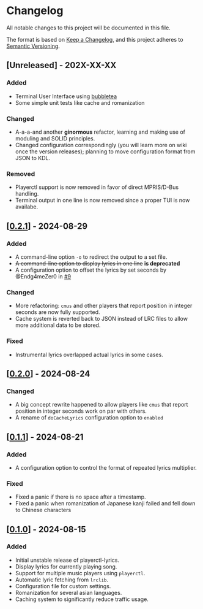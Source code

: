 # Changelog

All notable changes to this project will be documented in this file.

The format is based on [Keep a Changelog](https://keepachangelog.com/en/1.0.0/), and this project adheres to [Semantic Versioning](https://semver.org/spec/v2.0.0.html).

## [Unreleased] - 202X-XX-XX
### Added
- Terminal User Interface using [bubbletea](https://github.com/charmbracelet/bubbletea)
- Some simple unit tests like cache and romanization
### Changed
- A-a-a-and another **ginormous** refactor, learning and making use of moduling and SOLID principles.
- Changed configuration correspondingly (you will learn more on wiki once the version releases); planning to move configuration format from JSON to KDL.
### Removed
- Playerctl support is now removed in favor of direct MPRIS/D-Bus handling.
- Terminal output in one line is now removed since a proper TUI is now availabe.

## [[0.2.1](https://github.com/Endg4meZer0/playerctl-lyrics/releases/tag/v0.2.1)] - 2024-08-29
### Added
- A command-line option `-o` to redirect the output to a set file.
- ~~A command-line option to display lyrics in one line~~ **is deprecated**
- A configuration option to offset the lyrics by set seconds by @Endg4meZer0 in [#9](https://github.com/Endg4meZer0/playerctl-lyrics/pull/9)
### Changed
- More refactoring: `cmus` and other players that report position in integer seconds are now fully supported.
- Cache system is reverted back to JSON instead of LRC files to allow more additional data to be stored.
### Fixed
- Instrumental lyrics overlapped actual lyrics in some cases.

## [[0.2.0](https://github.com/Endg4meZer0/playerctl-lyrics/releases/tag/v0.2.0)] - 2024-08-24
### Changed
- A big concept rewrite happened to allow players like `cmus` that report position in integer seconds work on par with others.
- A rename of `doCacheLyrics` configuration option to `enabled`

## [[0.1.1](https://github.com/Endg4meZer0/playerctl-lyrics/releases/tag/v0.1.1)] - 2024-08-21
### Added
- A configuration option to control the format of repeated lyrics multiplier.
### Fixed
- Fixed a panic if there is no space after a timestamp.
- Fixed a panic when romanization of Japanese kanji failed and fell down to Chinese characters 

## [[0.1.0](https://github.com/Endg4meZer0/playerctl-lyrics/releases/tag/v0.1.0)] - 2024-08-15
### Added
- Initial unstable release of playerctl-lyrics.
- Display lyrics for currently playing song.
- Support for multiple music players using `playerctl`.
- Automatic lyric fetching from `lrclib`.
- Configuration file for custom settings.
- Romanization for several asian languages.
- Caching system to significantly reduce traffic usage.